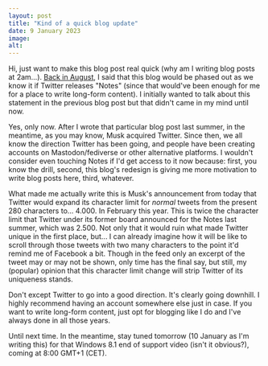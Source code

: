 ```yaml
---
layout: post
title: "Kind of a quick blog update"
date: 9 January 2023
image:
alt:
---
```

Hi, just want to make this blog post real quick (why am I writing blog posts at 2am...). [Back in August][1], I said that this blog would be phased out as we know it if Twitter releases "Notes" (since that would've been enough for me for a place to write long-form content). I initially wanted to talk about this statement in the previous blog post but that didn't came in my mind until now.

Yes, only now. After I wrote that particular blog post last summer, in the meantime, as you may know, Musk acquired Twitter. Since then, we all know the direction Twitter has been going, and people have been creating accounts on Mastodon/fediverse or other alternative platforms. I wouldn't consider even touching Notes if I'd get access to it now because: first, you know the drill, second, this blog's redesign is giving me more motivation to write blog posts here, third, whatever.

What made me actually write this is Musk's announcement from today that Twitter would expand its character limit for *normal* tweets from the present 280 characters to... 4.000. In February this year. This is twice the character limit that Twitter under its former board announced for the Notes last summer, which was 2.500. Not only that it would ruin what made Twitter unique in the first place, but... I can already imagine how it will be like to scroll through those tweets with two many characters to the point it'd remind me of Facebook a bit. Though in the feed only an excerpt of the tweet may or may not be shown, only time has the final say, but still, my (popular) opinion that this character limit change will strip Twitter of its uniqueness stands.

Don't except Twitter to go into a good direction. It's clearly going downhill. I highly recommend having an account somewhere else just in case. If you want to write long-form content, just opt for blogging like I do and I've always done in all those years.

Until next time. In the meantime, stay tuned tomorrow (10 January as I'm writing this) for that Windows 8.1 end of support video (isn't it obvious?), coming at 8:00 GMT+1 (CET).

[1]: https://lynxmic.github.io/2022/08/06/the-future-of-the-blog.html